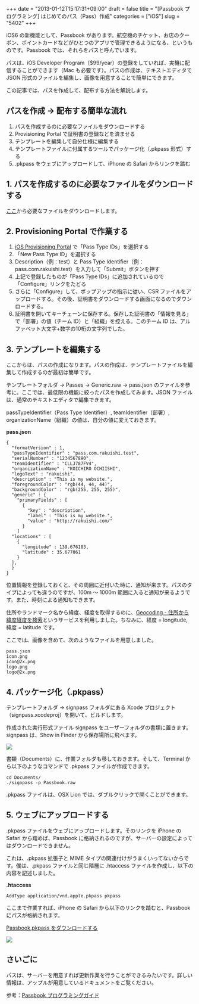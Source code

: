 +++
date = "2013-01-12T15:17:31+09:00"
draft = false
title = "[Passbook プログラミング] はじめてのパス（Pass）作成"
categories = ["iOS"]
slug = "5402"
+++

iOS6 の新機能として、Passbook があります。航空機のチケット、お店のクーポン、ポイントカードなどがひとつのアプリで管理できるようになる、というものです。Passbook では、それらをパスと呼んでいます。

パスは、iOS Developer Program（$99/year）の登録をしていれば、実機に配信することができます（Mac も必要です）。パスの作成は、テキストエディタで JSON 形式のファイルを編集し、画像を用意することで簡単にできます。

この記事では、パスを作成して、配布する方法を解説します。

## パスを作成 → 配布する簡単な流れ


1. パスを作成するのに必要なファイルをダウンロードする
1. Provisioning Portal で証明書の登録などを済ませる
1. テンプレートを編集して自分仕様に編集する
1. テンプレートファイルに付属するツールでパッケージ化（.pkpass 形式）する
1. .pkpass をウェブにアップロードして、iPhone の Safari からリンクを踏む


## 1. パスを作成するのに必要なファイルをダウンロードする

[ここ](https://developer.apple.com/downloads/index.action?name=Passbook)から必要なファイルをダウンロードします。

## 2. Provisioning Portal で作業する


1. [iOS Provisioning Portal](https://developer.apple.com/ios/manage/passtypeids/index.action) で「Pass Type IDs」を選択する
1. 「New Pass Type ID」を選択する
1. Description（例：test）と Pass Type Identifier（例：pass.com.rakuishi.test）を入力して「Submit」ボタンを押す
1. 上記で登録したものが「Pass Type IDs」に追加されているので「Configure」リンクをたどる
1. さらに「Configure」して、ポップアップの指示に従い、CSR ファイルをアップロードする。その後、証明書をダウンロードする画面になるのでダウンロードする。
1. 証明書を開いてキーチェーンに保存する。保存した証明書の「情報を見る」で「部署」の値（チーム ID）と「組織」を控える。このチーム ID は、アルファベット大文字+数字の10桁の文字列でした。


## 3. テンプレートを編集する

ここからは、パスの作成になります。パスの作成は、テンプレートファイルを編集して作成するのが最初は簡単です。

テンプレートフォルダ → Passes → Generic.raw → pass.json のファイルを参考に、ここでは、最低限の機能に絞ったパスを作成してみます。JSON ファイルは、通常のテキストエディタで編集できます。

passTypeIdentifier（Pass Type Identifier）, teamIdentifier（部署）, organizationName（組織）の値は、自分の値に変えておきます。

<strong>pass.json</strong>

```
{
  "formatVersion" : 1,
  "passTypeIdentifier" : "pass.com.rakuishi.test",
  "serialNumber" : "1234567890",
  "teamIdentifier" : "CLLJ787FV4",
  "organizationName" : "KOICHIRO OCHIISHI",
  "logoText" : "rakuishi",
  "description" : "This is my website.",
  "foregroundColor" : "rgb(44, 44, 44)",
  "backgroundColor" : "rgb(255, 255, 255)",
  "generic" : {
    "primaryFields" : [
      {
        "key" : "description",
        "label" : "This is my website.",
        "value" : "http://rakuishi.com/"
      }
    ]
  "locations" : [
    {
      "longitude" : 139.676183,
      "latitude" : 35.677061
    }
  ],
  }
}
```

位置情報を登録しておくと、その周囲に近付いた時に、通知が来ます。パスのタイプによっても違うのですが、100m 〜 1000m 範囲に入ると通知が来るようです。また、時刻による通知もできます。

住所やランドマーク名から緯度、経度を取得するのに、[Geocoding - 住所から緯度経度を検索](http://www.geocoding.jp/)というサービスを利用しました。ちなみに、経度 = longitude, 緯度 = latitude です。

ここでは、画像を含めて、次のようなファイルを用意しました。

```
pass.json
icon.png
icon@2x.png
logo.png
logo@2x.png
```

## 4. パッケージ化（.pkpass）

テンプレートフォルダ → signpass フォルダにある Xcode プロジェクト（signpass.xcodeproj）を開いて、ビルドします。

作成された実行形式ファイル signpass をユーザーフォルダの書類に置きます。signpass は、Show in Finder から保存場所に飛べます。

![](/images/2013/01/5402_1.png)

書類（Documents）に、作業フォルダも移しておきます。そして、Terminal から以下のようなコマンドで .pkpass ファイルが作成できます。

```
cd Documents/
./signpass -p Passbook.raw
```

.pkpass ファイルは、OSX Lion では、ダブルクリックで開くことができます。

## 5. ウェブにアップロードする

.pkpass ファイルをウェブにアップロードします。そのリンクを iPhone の Safari から踏めば、Passbook に格納されるのですが、サーバーの設定によってはダウンロードできません。

これは、.pkpass 拡張子と MIME タイプの関連付けがうまくいってないからです。僕は、.pkpass ファイルと同じ階層に .htaccess ファイルを作成し、以下の内容を記述しました。

<strong>.htaccess</strong>

```
AddType application/vnd.apple.pkpass pkpass
```

ここまで作業すれば、iPhone の Safari から以下のリンクを踏むと、Passbook にパスが格納されます。

[Passbook.pkpass をダウンロードする](http://develop.rakuishi.com/download/passbook.pkpass)

![](/images/2013/01/5402_2.png)

## さいごに

パスは、サーバーを用意すれば更新作業を行うことができるみたいです。詳しい情報は、アップルが用意しているドキュメントをご覧ください。

参考：[Passbook プログラミングガイド](https://developer.apple.com/jp/devcenter/ios/library/documentation/PassKit_PG.pdf)
